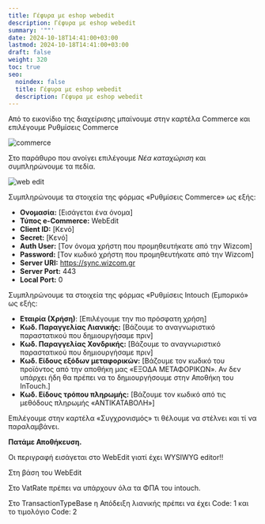 ```yaml
---
title: Γέφυρα με eshop webedit
description: Γέφυρα με eshop webedit
summary: '""'
date: 2024-10-18T14:41:00+03:00
lastmod: 2024-10-18T14:41:00+03:00
draft: false
weight: 320
toc: true
seo:
  noindex: false
  title: Γέφυρα με eshop webedit
  description: Γέφυρα με eshop webedit
---
```


Από το εικονίδιο της διαχείρισης μπαίνουμε στην καρτέλα Commerce και επιλέγουμε Ρυθμίσεις Commerce

![commerce](/images/commerce.jpg "commerce")

Στο παράθυρο που ανοίγει επιλέγουμε _Νέα καταχώριση_ και συμπληρώνουμε τα πεδία.

![web edit](/images/webedit.jpg "web edit")

Συμπληρώνουμε τα στοιχεία της φόρμας «Ρυθμίσεις Commerce» ως εξής:

- **Ονομασία:** \[Εισάγεται ένα όνομα]
- **Τύπος e-Commerce:** WebEdit
- **Client ID:** \[Κενό]
- **Secret:** \[Κενό]
- **Auth User:** \[Τον όνομα χρήστη που προμηθευτήκατε από την Wizcom]
- **Password:** \[Τον κωδικό χρήστη που προμηθευτήκατε από την Wizcom]
- **Server URI:** https://sync.wizcom.gr
- **Server Port:** 443
- **Local Port:** 0

Συμπληρώνουμε τα στοιχεία της φόρμας «Ρυθμίσεις Intouch (Εμπορικό» ως εξής:

- **Εταιρία (Χρήση)**: \[Επιλέγουμε την πιο πρόσφατη χρήση]
- **Κωδ. Παραγγελίας Λιανικής:** \[Βάζουμε το αναγνωριστικό παραστατικού που δημιουργήσαμε πριν]
- **Κωδ. Παραγγελίας Χονδρικής:** \[Βάζουμε το αναγνωριστικό παραστατικού που δημιουργήσαμε πριν]
- **Κωδ. Είδους εξόδων μεταφορικών:** \[Βάζουμε τον κωδικό του προϊόντος από την αποθήκη μας «ΕΞΟΔΑ ΜΕΤΑΦΟΡΙΚΩΝ». Αν δεν υπάρχει ήδη θα πρέπει να το δημιουργήσουμε στην Αποθήκη του InTouch.]
- **Κωδ. Είδους τρόπου πληρωμής:** \[Βάζουμε τον κωδικό από τις μεθόδους πληρωμής «ΑΝΤΙΚΑΤΑΒΟΛΗ»]

Επιλέγουμε στην καρτέλα «Συγχρονισμός» τι θέλουμε να στέλνει και τί να παραλαμβάνει.

**Πατάμε Αποθήκευση.**

Οι περιγραφή εισάγεται στο WebEdit γιατί έχει WYSIWYG editor!!

Στη βάση του WebEdit

Στο VatRate πρέπει να υπάρχουν όλα τα ΦΠΑ του intouch.

Στο TransactionTypeBase η Απόδειξη λιανικής πρέπει να έχει Code: 1 και το τιμολόγιο Code: 2
